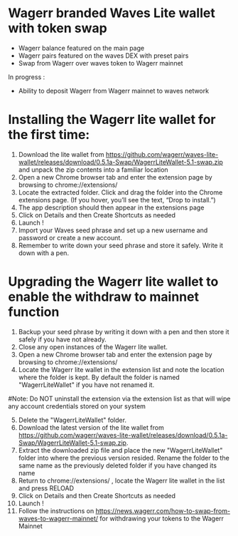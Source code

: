 # Wagerr branded Waves Lite wallet with token swap

* Wagerr balance featured on the main page
* Wagerr pairs featured on the waves DEX with preset pairs
* Swap from Wagerr over waves token to Wagerr mainnet

In progress :
* Ability to deposit Wagerr from Wagerr mainnet to waves network

# Installing the Wagerr lite wallet for the first time:

1. Download the lite wallet from https://github.com/wagerr/waves-lite-wallet/releases/download/0.5.1a-Swap/WagerrLiteWallet-5.1-swap.zip and unpack the zip contents into a familiar location
2. Open a new Chrome browser tab and enter the extension page by browsing to chrome://extensions/
3. Locate the extracted folder. Click and drag the folder into the Chrome extensions page. (If you hover, you’ll see the text, “Drop to install.”)
4. The app description should then appear in the extensions page
5. Click on Details and then Create Shortcuts as needed
6. Launch !
7. Import your Waves seed phrase and set up a new username and password or create a new account.
8. Remember to write down your seed phrase and store it safely. Write it down with a pen. 

# Upgrading the Wagerr lite wallet to enable the withdraw to mainnet function

1. Backup your seed phrase by writing it down with a pen and then store it safely if you have not already.
2. Close any open instances of the Wagerr lite wallet.
3. Open a new Chrome browser tab and enter the extension page by browsing to chrome://extensions/
4. Locate the Wagerr lite wallet in the extension list and note the location where the folder is kept. By default the folder is named "WagerrLiteWallet" if you have not renamed it.

#Note: Do NOT uninstall the extension via the extension list as that will wipe any account credentials stored on your system

5. Delete the "WagerrLiteWallet" folder.
6. Download the latest version of the lite wallet from https://github.com/wagerr/waves-lite-wallet/releases/download/0.5.1a-Swap/WagerrLiteWallet-5.1-swap.zip.
7. Extract the downloaded zip file and place the new "WagerrLiteWallet" folder into where the previous version resided. Rename the folder to the same name as the previously deleted folder if you have changed its name
8. Return to chrome://extensions/ , locate the Wagerr lite wallet in the list and press RELOAD
9. Click on Details and then Create Shortcuts as needed
10. Launch !
11. Follow the instructions on https://news.wagerr.com/how-to-swap-from-waves-to-wagerr-mainnet/ for withdrawing your tokens to the Wagerr Mainnet
